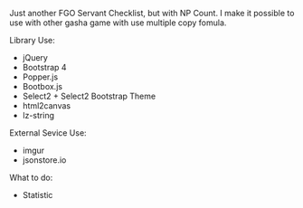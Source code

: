 Just another FGO Servant Checklist, but with NP Count.
I make it possible to use with other gasha game with use multiple copy fomula.

Library Use:
* jQuery
* Bootstrap 4
* Popper.js
* Bootbox.js
* Select2 + Select2 Bootstrap Theme
* html2canvas
* lz-string

External Sevice Use:
* imgur
* jsonstore.io

What to do:
* Statistic
